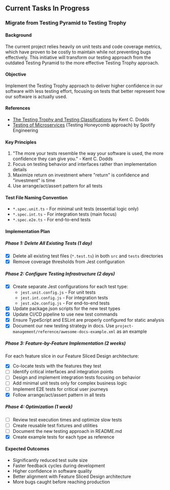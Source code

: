 ## Current Tasks In Progress

### Migrate from Testing Pyramid to Testing Trophy

#### Background
The current project relies heavily on unit tests and code coverage metrics, which have proven to be costly to maintain while not preventing bugs effectively. This initiative will transform our testing approach from the outdated Testing Pyramid to the more effective Testing Trophy approach.

#### Objective
Implement the Testing Trophy approach to deliver higher confidence in our software with less testing effort, focusing on tests that better represent how our software is actually used.

#### References
- [The Testing Trophy and Testing Classifications](https://kentcdodds.com/blog/the-testing-trophy-and-testing-classifications) by Kent C. Dodds
- [Testing of Microservices](https://engineering.atspotify.com/2018/01/testing-of-microservices/) (Testing Honeycomb approach) by Spotify Engineering

#### Key Principles
1. "The more your tests resemble the way your software is used, the more confidence they can give you." - Kent C. Dodds
2. Focus on testing behavior and interfaces rather than implementation details
3. Maximize return on investment where "return" is confidence and "investment" is time
4. Use arrange/act/assert pattern for all tests

#### Test File Naming Convention
- `*.spec.unit.ts` - For minimal unit tests (essential logic only)
- `*.spec.int.ts` - For integration tests (main focus)
- `*.spec.e2e.ts` - For end-to-end tests

#### Implementation Plan

##### Phase 1: Delete All Existing Tests (1 day)
- [x] Delete all existing test files (`*.test.ts`) in both `src` and `tests` directories
- [x] Remove coverage thresholds from Jest configuration

##### Phase 2: Configure Testing Infrastructure (2 days)
- [x] Create separate Jest configurations for each test type:
  - `jest.unit.config.js` - For unit tests
  - `jest.int.config.js` - For integration tests
  - `jest.e2e.config.js` - For end-to-end tests
- [x] Update package.json scripts for the new test types
- [x] Update CI/CD pipeline to use new test commands
- [x] Ensure TypeScript and ESLint are properly configured for static analysis
- [x] Document our new testing strategy in docs. Use `project-management/reference/awesome-docs-example.xml` as an example

##### Phase 3: Feature-by-Feature Implementation (2 weeks)
For each feature slice in our Feature Sliced Design architecture:
- [x] Co-locate tests with the features they test
- [ ] Identify critical interfaces and integration points
- [ ] Design and implement integration tests focusing on behavior
- [ ] Add minimal unit tests only for complex business logic
- [ ] Implement E2E tests for critical user journeys
- [x] Follow arrange/act/assert pattern in all tests

##### Phase 4: Optimization (1 week)
- [ ] Review test execution times and optimize slow tests
- [ ] Create reusable test fixtures and utilities
- [ ] Document the new testing approach in README.md
- [x] Create example tests for each type as reference

#### Expected Outcomes
- Significantly reduced test suite size
- Faster feedback cycles during development
- Higher confidence in software quality
- Better alignment with Feature Sliced Design architecture
- More bugs caught before reaching production

